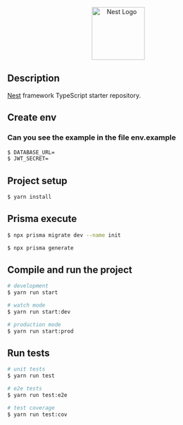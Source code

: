 <p align="center">
  <a href="http://nestjs.com/" target="blank"><img src="https://nestjs.com/img/logo-small.svg" width="120" alt="Nest Logo" /></a>
</p>

[circleci-image]: https://img.shields.io/circleci/build/github/nestjs/nest/master?token=abc123def456
[circleci-url]: https://circleci.com/gh/nestjs/nest


## Description

[Nest](https://github.com/nestjs/nest) framework TypeScript starter repository.

## Create env
### Can you see the example in the file env.example

```bash
$ DATABASE_URL=
$ JWT_SECRET=
```

## Project setup

```bash
$ yarn install
```

## Prisma execute
```bash
$ npx prisma migrate dev --name init

$ npx prisma generate
```

## Compile and run the project

```bash
# development
$ yarn run start

# watch mode
$ yarn run start:dev

# production mode
$ yarn run start:prod
```

## Run tests

```bash
# unit tests
$ yarn run test

# e2e tests
$ yarn run test:e2e

# test coverage
$ yarn run test:cov
```
